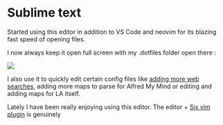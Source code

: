 # Sublime text

Started using this editor in addition to VS Code and neovim for its blazing fast speed of opening files.

I now always keep it open full screen with my .dotfiles folder open there : 

![](https://i.imgur.com/fyGWhVc.png)

I also use it to quickly edit certain config files like [adding more web searches](https://github.com/nikitavoloboev/alfred-web-searches), adding more maps to parse for Alfred My Mind or editing and adding maps for LA itself.

Lately I have been really enjoying using this editor. The editor + [Six vim plugin](https://github.com/guillermooo/Six) is genuinely 